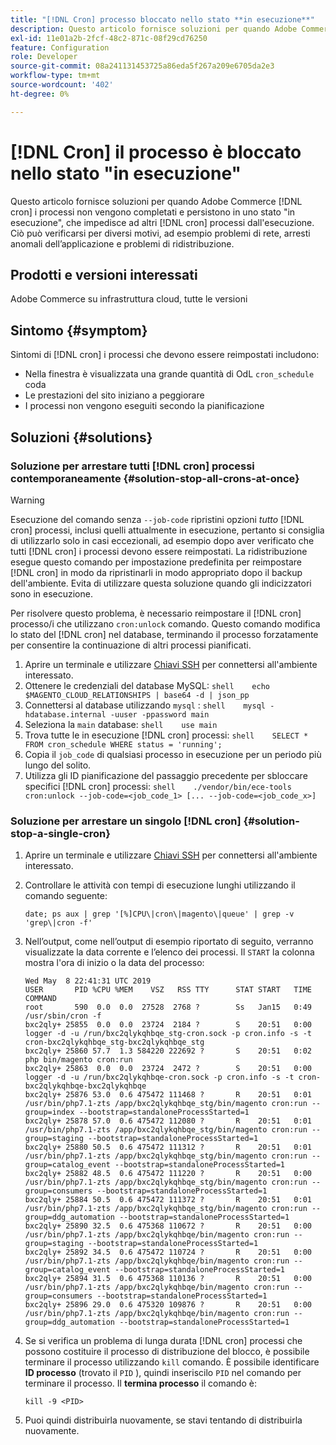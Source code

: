 ```yaml
---
title: "[!DNL Cron] processo bloccato nello stato **in esecuzione**"
description: Questo articolo fornisce soluzioni per quando Adobe Commerce [!DNL cron] i processi non vengono completati e persistono in uno stato "in esecuzione", che impedisce ad altri [!DNL cron] processi dall'esecuzione. Ciò può verificarsi per diversi motivi, ad esempio problemi di rete, arresti anomali dell’applicazione e problemi di ridistribuzione.
exl-id: 11e01a2b-2fcf-48c2-871c-08f29cd76250
feature: Configuration
role: Developer
source-git-commit: 08a241131453725a86eda5f267a209e6705da2e3
workflow-type: tm+mt
source-wordcount: '402'
ht-degree: 0%

---
```


# [!DNL Cron] il processo è bloccato nello stato &quot;in esecuzione&quot;

Questo articolo fornisce soluzioni per quando Adobe Commerce [!DNL cron] i processi non vengono completati e persistono in uno stato &quot;in esecuzione&quot;, che impedisce ad altri [!DNL cron] processi dall&#39;esecuzione. Ciò può verificarsi per diversi motivi, ad esempio problemi di rete, arresti anomali dell’applicazione e problemi di ridistribuzione.

## Prodotti e versioni interessati

Adobe Commerce su infrastruttura cloud, tutte le versioni

## Sintomo {#symptom}

Sintomi di [!DNL cron] i processi che devono essere reimpostati includono:

* Nella finestra è visualizzata una grande quantità di OdL `cron_schedule` coda
* Le prestazioni del sito iniziano a peggiorare
* I processi non vengono eseguiti secondo la pianificazione

## Soluzioni {#solutions}

### Soluzione per arrestare tutti [!DNL cron] processi contemporaneamente {#solution-stop-all-crons-at-once}

>[!WARNING]
>
>Esecuzione del comando senza `--job-code` ripristini opzioni *tutto* [!DNL cron] processi, inclusi quelli attualmente in esecuzione, pertanto si consiglia di utilizzarlo solo in casi eccezionali, ad esempio dopo aver verificato che tutti [!DNL cron] i processi devono essere reimpostati. La ridistribuzione esegue questo comando per impostazione predefinita per reimpostare [!DNL cron] in modo da ripristinarli in modo appropriato dopo il backup dell&#39;ambiente. Evita di utilizzare questa soluzione quando gli indicizzatori sono in esecuzione.

Per risolvere questo problema, è necessario reimpostare il [!DNL cron] processo/i che utilizzano `cron:unlock` comando. Questo comando modifica lo stato del [!DNL cron] nel database, terminando il processo forzatamente per consentire la continuazione di altri processi pianificati.

1. Aprire un terminale e utilizzare [Chiavi SSH](https://experienceleague.adobe.com/en/docs/commerce-cloud-service/user-guide/develop/secure-connections) per connettersi all&#39;ambiente interessato.
1. Ottenere le credenziali del database MySQL:    ```shell    echo $MAGENTO_CLOUD_RELATIONSHIPS | base64 -d | json_pp    ```
1. Connettersi al database utilizzando `mysql` :    ```shell    mysql -hdatabase.internal -uuser -ppassword main    ```
1. Seleziona la `main` database:    ```shell    use main    ```
1. Trova tutte le in esecuzione [!DNL cron] processi:    ```shell    SELECT * FROM cron_schedule WHERE status = 'running';    ```
1. Copia il `job_code` di qualsiasi processo in esecuzione per un periodo più lungo del solito.
1. Utilizza gli ID pianificazione del passaggio precedente per sbloccare specifici [!DNL cron] processi:    ```shell    ./vendor/bin/ece-tools cron:unlock --job-code=<job_code_1> [... --job-code=<job_code_x>]    ```

### Soluzione per arrestare un singolo [!DNL cron] {#solution-stop-a-single-cron}

1. Aprire un terminale e utilizzare [Chiavi SSH](https://experienceleague.adobe.com/en/docs/commerce-cloud-service/user-guide/develop/secure-connections) per connettersi all&#39;ambiente interessato.
1. Controllare le attività con tempi di esecuzione lunghi utilizzando il comando seguente:

   ```date; ps aux | grep '[%]CPU\|cron\|magento\|queue' | grep -v 'grep\|cron -f'```

1. Nell’output, come nell’output di esempio riportato di seguito, verranno visualizzate la data corrente e l’elenco dei processi. Il `START` la colonna mostra l&#39;ora di inizio o la data del processo:

   ```
   Wed May  8 22:41:31 UTC 2019
   USER       PID %CPU %MEM    VSZ   RSS TTY      STAT START   TIME COMMAND
   root       590  0.0  0.0  27528  2768 ?        Ss   Jan15   0:49 /usr/sbin/cron -f
   bxc2qly+ 25855  0.0  0.0  23724  2184 ?        S    20:51   0:00 logger -d -u /run/bxc2qlykqhbqe_stg-cron.sock -p cron.info -s -t cron-bxc2qlykqhbqe_stg-bxc2qlykqhbqe_stg
   bxc2qly+ 25860 57.7  1.3 584220 222692 ?       S    20:51   0:02 php bin/magento cron:run
   bxc2qly+ 25863  0.0  0.0  23724  2472 ?        S    20:51   0:00 logger -d -u /run/bxc2qlykqhbqe-cron.sock -p cron.info -s -t cron-bxc2qlykqhbqe-bxc2qlykqhbqe
   bxc2qly+ 25876 53.0  0.6 475472 111468 ?       R    20:51   0:01 /usr/bin/php7.1-zts /app/bxc2qlykqhbqe_stg/bin/magento cron:run --group=index --bootstrap=standaloneProcessStarted=1
   bxc2qly+ 25878 57.0  0.6 475472 112080 ?       R    20:51   0:01 /usr/bin/php7.1-zts /app/bxc2qlykqhbqe_stg/bin/magento cron:run --group=staging --bootstrap=standaloneProcessStarted=1
   bxc2qly+ 25880 50.5  0.6 475472 111312 ?       R    20:51   0:01 /usr/bin/php7.1-zts /app/bxc2qlykqhbqe_stg/bin/magento cron:run --group=catalog_event --bootstrap=standaloneProcessStarted=1
   bxc2qly+ 25882 48.5  0.6 475472 111220 ?       R    20:51   0:00 /usr/bin/php7.1-zts /app/bxc2qlykqhbqe_stg/bin/magento cron:run --group=consumers --bootstrap=standaloneProcessStarted=1
   bxc2qly+ 25884 50.5  0.6 475472 111372 ?       R    20:51   0:01 /usr/bin/php7.1-zts /app/bxc2qlykqhbqe_stg/bin/magento cron:run --group=ddg_automation --bootstrap=standaloneProcessStarted=1
   bxc2qly+ 25890 32.5  0.6 475368 110672 ?       R    20:51   0:00 /usr/bin/php7.1-zts /app/bxc2qlykqhbqe/bin/magento cron:run --group=staging --bootstrap=standaloneProcessStarted=1
   bxc2qly+ 25892 34.5  0.6 475472 110724 ?       R    20:51   0:00 /usr/bin/php7.1-zts /app/bxc2qlykqhbqe/bin/magento cron:run --group=catalog_event --bootstrap=standaloneProcessStarted=1
   bxc2qly+ 25894 31.5  0.6 475368 110136 ?       R    20:51   0:00 /usr/bin/php7.1-zts /app/bxc2qlykqhbqe/bin/magento cron:run --group=consumers --bootstrap=standaloneProcessStarted=1
   bxc2qly+ 25896 29.0  0.6 475320 109876 ?       R    20:51   0:00 /usr/bin/php7.1-zts /app/bxc2qlykqhbqe/bin/magento cron:run --group=ddg_automation --bootstrap=standaloneProcessStarted=1
   ```

1. Se si verifica un problema di lunga durata [!DNL cron] processi che possono costituire il processo di distribuzione del blocco, è possibile terminare il processo utilizzando `kill` comando. È possibile identificare **ID processo** (trovato il `PID` ), quindi inseriscilo `PID` nel comando per terminare il processo.
Il **termina processo** il comando è:

   ```kill -9 <PID>```

1. Puoi quindi distribuirla nuovamente, se stavi tentando di distribuirla nuovamente.
